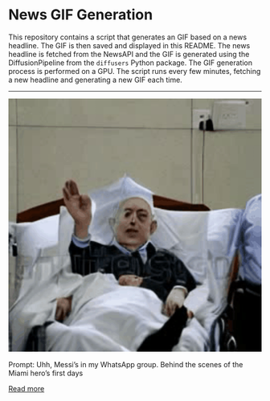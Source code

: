# News GIF Generation
This repository contains a script that generates an GIF based on a news headline. The GIF is then saved and displayed in this README.
The news headline is fetched from the NewsAPI and the GIF is generated using the DiffusionPipeline from the `diffusers` Python package. The GIF generation process is performed on a GPU.
The script runs every few minutes, fetching a new headline and generating a new GIF each time.

---

![Generated GIF](output.gif?raw=true&v=1690292040)

Prompt: Uhh, Messi’s in my WhatsApp group. Behind the scenes of the Miami hero’s first days

[Read more](https://theathletic.com/4714264/2023/07/24/messi-miami-goal-lionel/)